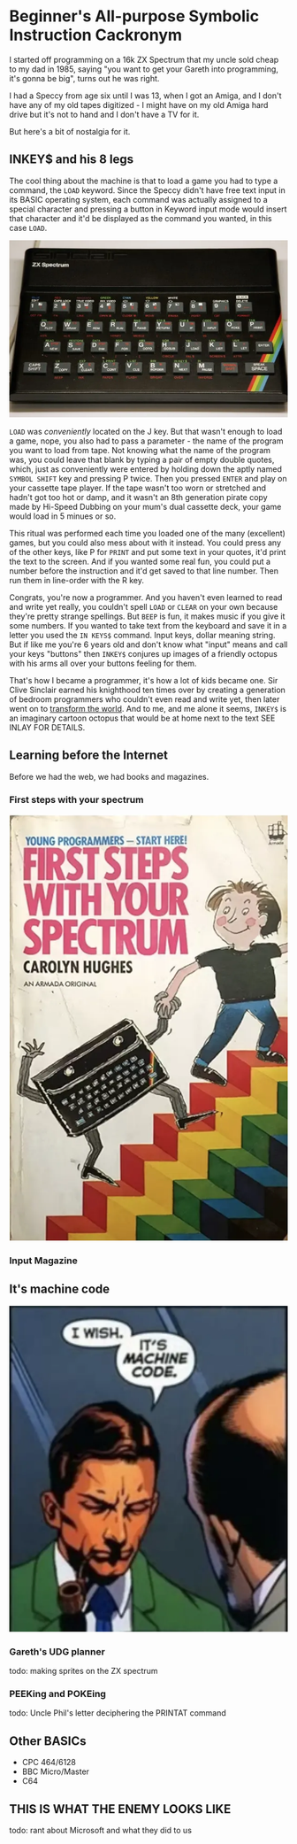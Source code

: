 # Beginner's All-purpose Symbolic Instruction Cackronym

I started off programming on a 16k ZX Spectrum that my uncle sold cheap to my
dad in 1985, saying "you want to get your Gareth into programming, it's gonna
be big", turns out he was right.

I had a Speccy from age six until I was 13, when I got an Amiga, and I don't
have any of my old tapes digitized - I might have on my old Amiga hard drive
but it's not to hand and I don't have a TV for it.

But here's a bit of nostalgia for it.

## INKEY$ and his 8 legs

The cool thing about the machine is that to load a game you had to type a
command, the `LOAD` keyword. Since the Speccy didn't have free text input in
its BASIC operating system, each command was actually assigned to a special
character and pressing a button in Keyword input mode would insert that
character and it'd be displayed as the command you wanted, in this case
`LOAD`.

![keyboard](zx-buttons.webp)

`LOAD` was *conveniently* located on the J key. But that wasn't enough to load
a game, nope, you also had to pass a parameter - the name of the program you
want to load from tape. Not knowing what the name of the program was, you could
leave that blank by typing a pair of empty double quotes, which, just as
conveniently were entered by holding down the aptly named `SYMBOL SHIFT` key
and pressing P twice. Then you pressed `ENTER` and play on your cassette tape
player. If the tape wasn't too worn or stretched and hadn't got too hot or damp,
and it wasn't an 8th generation pirate copy made by Hi-Speed Dubbing on your 
mum's dual cassette deck, your game would load in 5 minues or so.

This ritual was performed each time you loaded one of the many (excellent)
games, but you could also mess about with it instead. You could press any of the
other keys, like P for `PRINT` and put some text in your quotes, it'd print the
text to the screen. And if you wanted some real fun, you could put a number
before the instruction and it'd get saved to that line number. Then run them in
line-order with the R key.

Congrats, you're now a programmer. And you haven't even learned to read and
write yet really, you couldn't spell `LOAD` or `CLEAR` on your own because
they're pretty strange spellings. But `BEEP` is fun, it makes music if you give
it some numbers. If you wanted to take text from the keyboard and save it in
a letter you used the `IN KEYS$` command. Input keys, dollar meaning string.
But if like me you're 6 years old and don't know what "input" means and call
your keys "buttons" then `INKEY$` conjures up images of a friendly octopus with
his arms all over your buttons feeling for them.

That's how I became a programmer, it's how a lot of kids became one. Sir Clive
Sinclair earned his knighthood ten times over by creating a generation of
bedroom programmers who couldn't even read and write yet, then later went on to
[transform the world](https://youtu.be/IagZIM9MtLo). And to me, and me alone it
seems, `INKEY$` is an imaginary cartoon octopus that would be at home next to
the text SEE INLAY FOR DETAILS.

## Learning before the Internet

Before we had the web, we had books and magazines.

### First steps with your spectrum

![first steps](first-steps.webp)

### Input Magazine

## It's machine code

![I wish... it's machine code](machine-code.webp)

### Gareth's UDG planner

todo: making sprites on the ZX spectrum

### PEEKing and POKEing

todo: Uncle Phil's letter deciphering the PRINTAT command

## Other BASICs

* CPC 464/6128
* BBC Micro/Master
* C64

## THIS IS WHAT THE ENEMY LOOKS LIKE

todo: rant about Microsoft and what they did to us
